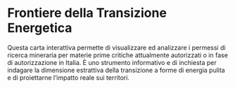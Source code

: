 # Frontiere della Transizione Energetica

Questa carta interattiva permette di visualizzare ed analizzare i permessi di ricerca mineraria per materie prime critiche attualmente autorizzati o in fase di autorizzazione in Italia. È uno strumento informativo e di inchiesta per indagare la dimensione estrattiva della transizione a forme di energia pulita e di proiettarne l’impatto reale sui territori.

